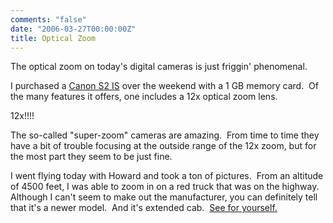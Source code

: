 ```yaml
---
comments: "false"
date: "2006-03-27T00:00:00Z"
title: Optical Zoom
---
```

<p>The optical zoom on today's digital cameras is just friggin' phenomenal.</p>
<p>I purchased a <a href="http://www.dpreview.com/news/0504/05042201canons2is.asp">Canon S2 IS</a> over the weekend with a 1 GB memory card.  Of the many features it offers, one includes a 12x optical zoom lens.</p>
<p>12x!!!!</p>
<p>The so-called "super-zoom" cameras are amazing.  From time to time they have a bit of trouble focusing at the outside range of the 12x zoom, but for the most part they seem to be just fine.</p>
<p>I went flying today with Howard and took a ton of pictures.  From an altitude of 4500 feet, I was able to zoom in on a red truck that was on the highway.  Although I can't seem to make out the manufacturer, you can definitely tell that it's a newer model.  And it's extended cab.  <a title="12x Optical Zoom - Red Truck" href="http://madajczyk.com/images/red_truck_zoom.jpg" rel="lightbox">See for yourself.</a></p>
